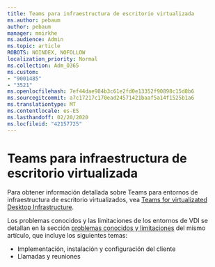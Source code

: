 ```yaml
---
title: Teams para infraestructura de escritorio virtualizada
ms.author: pebaum
author: pebaum
manager: mnirkhe
ms.audience: Admin
ms.topic: article
ROBOTS: NOINDEX, NOFOLLOW
localization_priority: Normal
ms.collection: Adm_O365
ms.custom:
- "9001485"
- "3521"
ms.openlocfilehash: 7ef44dae984b3c61e2fd0e13352f90898c15d8b6
ms.sourcegitcommit: a7c17217c170ead24571421baaf5a14f1525b1a6
ms.translationtype: MT
ms.contentlocale: es-ES
ms.lasthandoff: 02/20/2020
ms.locfileid: "42157725"
---
```

# <a name="teams-for-virtualized-desktop-infrastructure"></a>Teams para infraestructura de escritorio virtualizada

Para obtener información detallada sobre Teams para entornos de infraestructura de escritorio virtualizados, vea [Teams for virtualizated Desktop Infrastructure](https://docs.microsoft.com/en-us/microsoftteams/teams-for-vdi).

Los problemas conocidos y las limitaciones de los entornos de VDI se detallan en la sección [problemas conocidos y limitaciones](https://docs.microsoft.com/en-us/microsoftteams/teams-for-vdi#known-issues-and-limitations) del mismo artículo, que incluye los siguientes temas:
 - Implementación, instalación y configuración del cliente
 - Llamadas y reuniones
